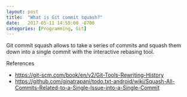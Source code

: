 ```yaml
---
layout: post
title:  "What is Git commit squash?"
date:   2017-05-11 14:55:00 -0700
categories: [Programming, Git]
---
```


Git commit squash allows to take a series of 
commits and squash them down into a single 
commit with the interactive rebasing tool.


References
- https://git-scm.com/book/en/v2/Git-Tools-Rewriting-History
- https://github.com/ginatrapani/todo.txt-android/wiki/Squash-All-Commits-Related-to-a-Single-Issue-into-a-Single-Commit